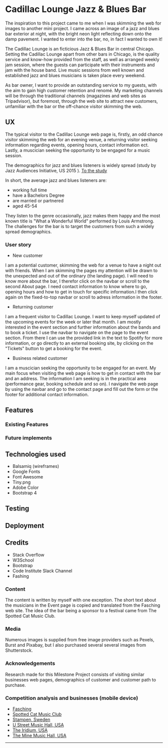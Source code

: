 # Cadillac Lounge Jazz & Blues Bar
The inspiration to this project came to me when I was skimming the web for images to another mini project.
I came across an image of a jazz and blues bar exterior at night, with the bright neon light
reflecting down onto the damp pavement. I wanted to enter into the bar, no, in fact I wanted to own it!

The Cadillac Lounge is an ficticious Jazz & Blues Bar in central Chicago.
Setting the Cadillac Lounge apart from other bars in Chicago, is the quality service and know-how provided from the staff,
 as well as arranged weekly jam session, where the guests can participate with their instruments
and jam with the house band. Live music sessions from well known and established jazz and blues musicians is taken place every weekend.

As bar owner, I want to provide an outstanding service to my guests, with the aim to gain high customer retention and renomé.
My marketing channels will be through the traditional channels (magazines and web sites as Tripadvisor), but foremost, 
through the web site to attract new customers, unfamiliar with the bar or the off-chance visitor skimming the web.
## UX
The typical visitor to the Cadillac Lounge web page is, firstly, an odd chance visitor skimming the web for an evening venue, 
a returning visitor seeking information regarding events, opening hours, contact information ect. Lastly, a muscician seeking the 
opportunity to be engaged for a music session.

The demographics for jazz and blues listeners is widely spread (study by Jazz Audiences Initiative, US 2015 ). [To the study ](https://bluesjazzlondon.wordpress.com/2015/04/20/the-demographics-of-blues-and-jazz-listeners-in-6-graphs/)
 
In short, the average jazz and blues listeners are:
* working full time
* have a Bachelors Degree
* are married or partnered
* aged 45-54

They listen to the genre occasionally, jazz makes them happy and the most known title is "What a Wonderful World" performed by Louis Armstrong.
The challenges for the bar is to target the customers from such a widely spread demographics.

### User story
* New customer

I am a potential customer, skimming the web for a venue to have a night out with friends. 
When I am skimming the pages my attention will be drawn to the unexpected and out of the ordinary (the landing page).
I will need to know more about the bar, I therefor click on the navbar or scroll to the second About page.
I need contact information to know where to go, opening hours and how to get in touch for specific 
information.I then click again on the fixed-to-top navbar or scroll to adress information in the footer.

* Returning customer

 I am a frequent visitor to Cadillac Lounge. I want to keep myself updated of the upcoming events for
 the week or later that month. I am mostly interested in the event section and further information 
 about the bands and to book a ticket. I use the navbar to navigate on the page to the event section. 
 From there I can use the provided link in the text to Spotify for more information, or go directly to an external booking 
 site, by clicking on the "Tickets" button to get a booking for the event.

 * Business related customer

 I am a muscician seeking the opportunity to be engaged for an event. My main focus when visiting the 
 web page is how to get in contact with the bar and an address. The information I am seeking is in the practical 
 area (performance gear, booking schedule and so on). I navigate the web page by using the navbar and go to
 the contact page and fill out the form or the footer for additional contact information.

## Features

### Existing Features
### Future implements
## Technologies used
* Balsamiq (wireframes)
* Google Fonts
* Font Awesome
* Tiny.png
* Adobe Color
* Bootstrap 4
## Testing
## Deployment
## Credits

* Stack Overflow
* W3School
* Bootstrap 
* Code Institute Slack Channel
* Fashing

### Content
The content is written by myself with one exception. The short text about the musicians in 
the Event page is copied and translated from the Fasching web site. The idea of the bar being a sponsor to a 
festival came from The Spotted Cat Music Club.
### Media
Numerous images is supplied from free image providers such as Pexels, Burst and Pixabay, but I also purchased several
 several images from Shutterstock.
### Acknowledgements
Research made for this Milestone Project consists of visiting similar businesses web pages, 
demographics of customer and customer path to purchase.

### Competition analysis and businesses (mobile device)
* [Fasching](https://www.fashing.se)
* [Spotted Cat Music Club](https://www.spottedcatmusicclub.com)
* [Stampen, Sweden](https://www.stampen.se)
* [U Street Music Hall, USA](https://www.ustreetmusichall.com)
* [The Iridium, USA](www.https://www.theiridium.com)
* [The Mine Music Hall, USA](https://www.theminemusichall.com)

-----


